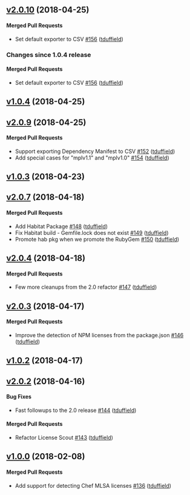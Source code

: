<!-- usage documentation: http://expeditor-docs.es.chef.io/configuration/changelog/ -->

<!-- latest_release 2.0.10 -->
## [v2.0.10](https://github.com/chef/license_scout/tree/v2.0.10) (2018-04-25)

#### Merged Pull Requests
- Set default exporter to CSV [#156](https://github.com/chef/license_scout/pull/156) ([tduffield](https://github.com/tduffield))
<!-- latest_release -->

<!-- release_rollup since=1.0.4 -->
### Changes since 1.0.4 release

#### Merged Pull Requests
- Set default exporter to CSV [#156](https://github.com/chef/license_scout/pull/156) ([tduffield](https://github.com/tduffield)) <!-- 2.0.10 -->
<!-- release_rollup -->

<!-- latest_stable_release -->
## [v1.0.4](https://github.com/chef/license_scout/tree/v1.0.4) (2018-04-25)
<!-- latest_stable_release -->

## [v2.0.9](https://github.com/chef/license_scout/tree/v2.0.9) (2018-04-25)

#### Merged Pull Requests
- Support exporting Dependency Manifest to CSV [#152](https://github.com/chef/license_scout/pull/152) ([tduffield](https://github.com/tduffield))
- Add special cases for &quot;mplv1.1&quot; and &quot;mplv1.0&quot; [#154](https://github.com/chef/license_scout/pull/154) ([tduffield](https://github.com/tduffield))

## [v1.0.3](https://github.com/chef/license_scout/tree/v1.0.3) (2018-04-23)

## [v2.0.7](https://github.com/chef/license_scout/tree/v2.0.7) (2018-04-18)

#### Merged Pull Requests
- Add Habitat Package [#148](https://github.com/chef/license_scout/pull/148) ([tduffield](https://github.com/tduffield))
- Fix Habitat build - Gemfile.lock does not exist [#149](https://github.com/chef/license_scout/pull/149) ([tduffield](https://github.com/tduffield))
- Promote hab pkg when we promote the RubyGem [#150](https://github.com/chef/license_scout/pull/150) ([tduffield](https://github.com/tduffield))

## [v2.0.4](https://github.com/chef/license_scout/tree/v2.0.4) (2018-04-18)

#### Merged Pull Requests
- Few more cleanups from the 2.0 refactor [#147](https://github.com/chef/license_scout/pull/147) ([tduffield](https://github.com/tduffield))

## [v2.0.3](https://github.com/chef/license_scout/tree/v2.0.3) (2018-04-17)

#### Merged Pull Requests
- Improve the detection of NPM licenses from the package.json [#146](https://github.com/chef/license_scout/pull/146) ([tduffield](https://github.com/tduffield))

## [v1.0.2](https://github.com/chef/license_scout/tree/v1.0.2) (2018-04-17)

## [v2.0.2](https://github.com/chef/license_scout/tree/v2.0.2) (2018-04-16)

#### Bug Fixes
- Fast followups to the 2.0 release [#144](https://github.com/chef/license_scout/pull/144) ([tduffield](https://github.com/tduffield))

#### Merged Pull Requests
- Refactor License Scout [#143](https://github.com/chef/license_scout/pull/143) ([tduffield](https://github.com/tduffield))

## [v1.0.0](https://github.com/chef/license_scout/tree/v1.0.0) (2018-02-08)

#### Merged Pull Requests
- Add support for detecting Chef MLSA licenses [#136](https://github.com/chef/license_scout/pull/136) ([tduffield](https://github.com/tduffield))